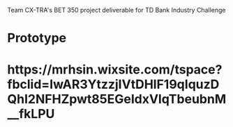 Team CX-TRA's BET 350 project deliverable for TD Bank Industry Challenge

<h1>Prototype<h1>
https://mrhsin.wixsite.com/tspace?fbclid=IwAR3YtzzjIVtDHlF19qIquzDQhI2NFHZpwt85EGeIdxVlqTbeubnM__fkLPU

